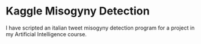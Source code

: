 # Kaggle Misogyny Detection
I have scripted an italian tweet misogyny detection program for a project in my Artificial Intelligence course.
